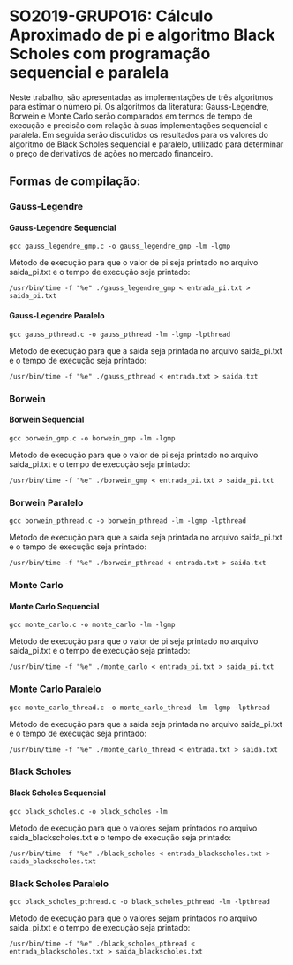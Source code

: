 # SO2019-GRUPO16: Cálculo Aproximado de pi e algoritmo Black Scholes com programação sequencial e paralela
Neste trabalho, são apresentadas as implementações de três algoritmos para estimar o número pi. Os algoritmos da literatura: Gauss-Legendre, Borwein e Monte Carlo serão comparados em termos de tempo de execução e precisão com relação à suas implementações sequencial e paralela.
Em seguida serão discutidos os resultados para os valores do algoritmo de Black Scholes sequencial e paralelo, utilizado para determinar o preço de derivativos de ações no mercado financeiro.

## Formas de compilação:
### Gauss-Legendre
#### Gauss-Legendre Sequencial
```
gcc gauss_legendre_gmp.c -o gauss_legendre_gmp -lm -lgmp 
```
Método de execução para que o valor de pi seja printado no arquivo saida_pi.txt e o tempo de execução seja printado:
```
/usr/bin/time -f "%e" ./gauss_legendre_gmp < entrada_pi.txt > saida_pi.txt
```
#### Gauss-Legendre Paralelo
```
gcc gauss_pthread.c -o gauss_pthread -lm -lgmp -lpthread
```
Método de execução para que a saída seja printada no arquivo saida_pi.txt e o tempo de execução seja printado:
```
/usr/bin/time -f "%e" ./gauss_pthread < entrada.txt > saida.txt
```
### Borwein
#### Borwein Sequencial
```
gcc borwein_gmp.c -o borwein_gmp -lm -lgmp 
```
Método de execução para que o valor de pi seja printado no arquivo saida_pi.txt e o tempo de execução seja printado:
```
/usr/bin/time -f "%e" ./borwein_gmp < entrada_pi.txt > saida_pi.txt
```
### Borwein Paralelo
```
gcc borwein_pthread.c -o borwein_pthread -lm -lgmp -lpthread
```
Método de execução para que a saída seja printada no arquivo saida_pi.txt e o tempo de execução seja printado:
```
/usr/bin/time -f "%e" ./borwein_pthread < entrada.txt > saida.txt
```
### Monte Carlo
#### Monte Carlo Sequencial
```
gcc monte_carlo.c -o monte_carlo -lm -lgmp 
```
Método de execução para que o valor de pi seja printado no arquivo saida_pi.txt e o tempo de execução seja printado:
```
/usr/bin/time -f "%e" ./monte_carlo < entrada_pi.txt > saida_pi.txt
```
### Monte Carlo Paralelo
```
gcc monte_carlo_thread.c -o monte_carlo_thread -lm -lgmp -lpthread
```
Método de execução para que a saída seja printada no arquivo saida_pi.txt e o tempo de execução seja printado:
```
/usr/bin/time -f "%e" ./monte_carlo_thread < entrada.txt > saida.txt
```
### Black Scholes
#### Black Scholes Sequencial
```
gcc black_scholes.c -o black_scholes -lm 
```
Método de execução para que o valores sejam printados no arquivo saida_blackscholes.txt e o tempo de execução seja printado:
```
/usr/bin/time -f "%e" ./black_scholes < entrada_blackscholes.txt > saida_blackscholes.txt
```
### Black Scholes Paralelo
```
gcc black_scholes_pthread.c -o black_scholes_pthread -lm -lpthread
```
Método de execução para que o valores sejam printados no arquivo saida_pi.txt e o tempo de execução seja printado:
```
/usr/bin/time -f "%e" ./black_scholes_pthread < entrada_blackscholes.txt > saida_blackscholes.txt
```
